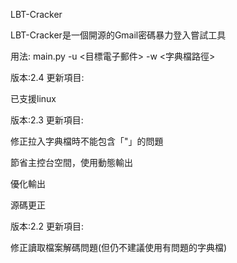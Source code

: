 LBT-Cracker


LBT-Cracker是一個開源的Gmail密碼暴力登入嘗試工具

用法:
main.py -u <目標電子郵件> -w <字典檔路徑>

版本:2.4
更新項目:

已支援linux

版本:2.3
更新項目:

修正拉入字典檔時不能包含「"」的問題

節省主控台空間，使用動態輸出

優化輸出

源碼更正


版本:2.2
更新項目:

修正讀取檔案解碼問題(但仍不建議使用有問題的字典檔)
